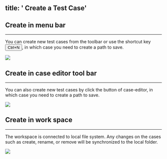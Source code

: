 title: ' Create a Test Case'
---
## Create in menu bar
---
You can create new test cases from the toolbar or use the shortcut key <button>Ctrl+N</button>, in which case you need to create a path to save.

<img class="guide-images" src="/images/guide/case-01.png">
<br>

## Create in case editor tool bar
---
You can also create new test cases by click the <i class="fa fa-file-code-o"></i> button of case-editor, in which case you need to create a path to save.

<img class="guide-images" src="/images/guide/case-02.png">
<br>

## Create in work space
---
The workspace is connected to local file system. 
Any changes on the cases such as create, rename, or remove will be synchronized to the local folder. 

<img class="guide-images" src="/images/guide/case-03.png">